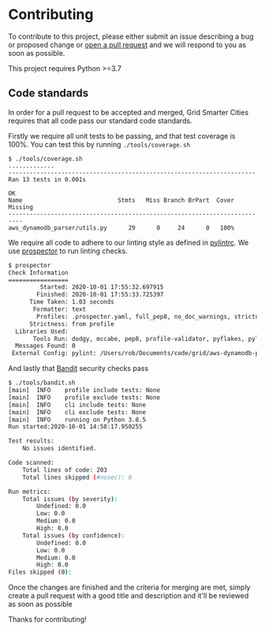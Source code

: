 # Contributing

To contribute to this project, please either submit an issue describing a bug or proposed change or [open a pull request](https://opensource.com/article/19/7/create-pull-request-github) and we will respond to you as soon as possible.

This project requires Python >=3.7

## Code standards

In order for a pull request to be accepted and merged, Grid Smarter Cities requires that all code pass our standard code standards.

Firstly we require all unit tests to be passing, and that test coverage is 100%. You can test this by running `./tools/coverage.sh`
```
$ ./tools/coverage.sh
.............
----------------------------------------------------------------------
Ran 13 tests in 0.001s

OK
Name                           Stmts   Miss Branch BrPart  Cover   Missing
--------------------------------------------------------------------------
aws_dynamodb_parser/utils.py      29      0     24      0   100%
```

We require all code to adhere to our linting style as defined in [pylintrc](https://github.com/gridsmartercities/aws-dynamodb-parser/blob/master/pylintrc). We use [prospector](https://pypi.org/project/prospector/) to run linting checks.
```sh
$ prospector
Check Information
=================
         Started: 2020-10-01 17:55:32.697915
        Finished: 2020-10-01 17:55:33.725397
      Time Taken: 1.03 seconds
       Formatter: text
        Profiles: .prospector.yaml, full_pep8, no_doc_warnings, strictness_veryhigh, no_member_warnings
      Strictness: from profile
  Libraries Used:
       Tools Run: dodgy, mccabe, pep8, profile-validator, pyflakes, pylint
  Messages Found: 0
 External Config: pylint: /Users/rob/Documents/code/grid/aws-dynamodb-parser/pylintrc
```

And lastly that [Bandit](https://pypi.org/project/bandit/) security checks pass
```sh
$ ./tools/bandit.sh
[main]	INFO	profile include tests: None
[main]	INFO	profile exclude tests: None
[main]	INFO	cli include tests: None
[main]	INFO	cli exclude tests: None
[main]	INFO	running on Python 3.8.5
Run started:2020-10-01 14:58:17.950255

Test results:
	No issues identified.

Code scanned:
	Total lines of code: 203
	Total lines skipped (#nosec): 0

Run metrics:
	Total issues (by severity):
		Undefined: 0.0
		Low: 0.0
		Medium: 0.0
		High: 0.0
	Total issues (by confidence):
		Undefined: 0.0
		Low: 0.0
		Medium: 0.0
		High: 0.0
Files skipped (0):
```

Once the changes are finished and the criteria for merging are met, simply create a pull request with a good title and description and it'll be reviewed as soon as possible

Thanks for contributing!